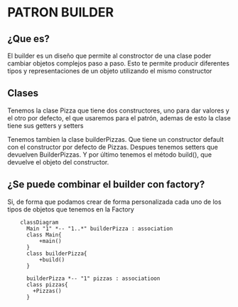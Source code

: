 # PATRON BUILDER 


## ¿Que es?
El builder es un diseño que permite al constroctor de una clase poder cambiar objetos complejos paso a paso. Esto te permite producir diferentes tipos y representaciones de un objeto utilizando el mismo constructor


## Clases
Tenemos la clase Pizza que tiene dos constructores, uno para dar valores y el otro por defecto, el que usaremos para el patrón,
ademas de esto la clase tiene sus getters y setters

Tenemos tambien la clase builderPizzas. Que tiene un constructor default con el constructor por defecto de Pizzas. Despues tenemos setters que devuelven BuilderPizzas. Y por último tenemos el método build(), que devuelve el objeto del constructor.



## ¿Se puede combinar el builder con factory?
Si, de forma que podamos crear de forma personalizada cada uno de los tipos de objetos que tenemos en la Factory


```mermaid
    classDiagram
      Main "1" *-- "1..*" builderPizza : association
      class Main{
          +main()
      }
      class builderPizza{
          +build()
      }
      
      builderPizza *-- "1" pizzas : associatioon
      class pizzas{
        +Pizzas()
      }
      

```
